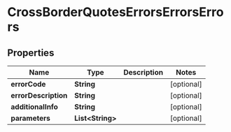 

# CrossBorderQuotesErrorsErrorsErrors

## Properties

Name | Type | Description | Notes
------------ | ------------- | ------------- | -------------
**errorCode** | **String** |  |  [optional]
**errorDescription** | **String** |  |  [optional]
**additionalInfo** | **String** |  |  [optional]
**parameters** | **List&lt;String&gt;** |  |  [optional]



